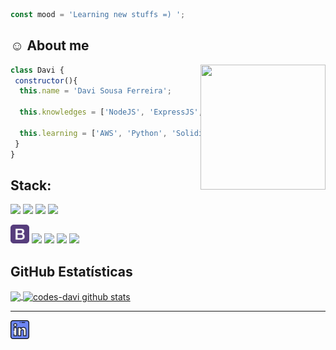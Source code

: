 ```javascript 
const mood = 'Learning new stuffs =) ';
  ```

## :relaxed: About me


<img align="right" width="200" height="200" src="https://c.tenor.com/5ry-200hErMAAAAd/hacker-hacker-man.gif" />

```javascript
class Davi {
 constructor(){
  this.name = 'Davi Sousa Ferreira';
 
  this.knowledges = ['NodeJS', 'ExpressJS', 'Angular', 'MySQL', 'MongoDB'];//+
 
  this.learning = ['AWS', 'Python', 'Solidity'];
 }
}
```

## **Stack:**  

<code><img height="30" src="https://img.shields.io/badge/Node.js-43853D?style=for-the-badge&logo=node.js&logoColor=white"></code>
<code><img height="30" src="https://img.shields.io/badge/Express.js-404D59?style=for-the-badge"></code>
<code><img height = "30" src = "https://img.shields.io/badge/Angular-DD0031?style=for-the-badge&logo=angular&logoColor=white"></code>
<code><img height="30" src="https://img.shields.io/badge/TypeScript-007ACC?style=for-the-badge&logo=typescript&logoColor=white"></code>

<code><img height = "30" src = "https://raw.githubusercontent.com/github/explore/80688e429a7d4ef2fca1e82350fe8e3517d3494d/topics/bootstrap/bootstrap.png"></code>
<code><img height="30" src="https://img.shields.io/badge/Java-ED8B00?style=for-the-badge&logo=java&logoColor=white"></code>
<code><img height="30" src="https://img.shields.io/badge/Spring-6DB33F?style=for-the-badge&logo=spring&logoColor=white"></code>
<code><img height="30" src="https://img.shields.io/badge/MySQL-00000F?style=for-the-badge&logo=mysql&logoColor=white"></code>
<code><img height="30" src="https://img.shields.io/badge/MongoDB-4EA94B?style=for-the-badge&logo=mongodb&logoColor=white"></code>



## **GitHub Estatísticas**

<a href="https://github.com/Gurupreet">
  <img align="center" src="https://github-readme-stats.vercel.app/api/top-langs/?username=codes-davi&theme=dracula&hide_langs_below=1" />
</a>

<a href="https://github.com/Gurupreet">
 <img align="center" src="https://github-readme-stats.vercel.app/api?username=codes-davi&show_icons=true&theme=dracula&line_height=27" alt="codes-davi github stats"/>
</a>

---------------------------------------------------------------------------------

<a href="https://www.linkedin.com/in/davi-sousa-59387118b/" target="_blank"><img height="30" src="https://raw.githubusercontent.com/AbhishekMaira10/AbhishekMaira10/master/linkedin.png?raw=true"></a>&nbsp;&nbsp;&nbsp;&nbsp;&nbsp;
